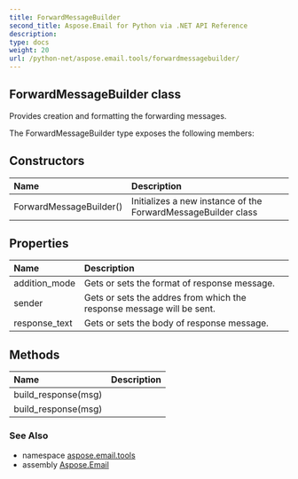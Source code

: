 ```yaml
---
title: ForwardMessageBuilder
second_title: Aspose.Email for Python via .NET API Reference
description: 
type: docs
weight: 20
url: /python-net/aspose.email.tools/forwardmessagebuilder/
---
```


## ForwardMessageBuilder class

Provides creation and formatting the forwarding messages.

The ForwardMessageBuilder type exposes the following members:
## Constructors
| Name | Description |
| :- | :- |
|ForwardMessageBuilder()|Initializes a new instance of the ForwardMessageBuilder class|
## Properties
| Name | Description |
| :- | :- |
|addition_mode|Gets or sets the format of response message.|
|sender|Gets or sets the addres from which the response message will be sent.|
|response_text|Gets or sets the body of response message.|
## Methods
| Name | Description |
| :- | :- |
|build_response(msg)|  |
|build_response(msg)|  |

### See Also

* namespace [aspose.email.tools](/email/python-net/aspose.email.tools/)
* assembly [Aspose.Email](/email/python-net/)

